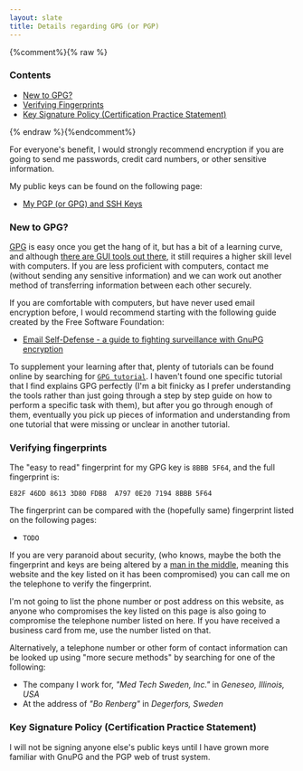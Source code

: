 ```yaml
---
layout: slate
title: Details regarding GPG (or PGP)
---
```


{%comment%}{% raw %}
<nav id="menu" class="floating-menu left">
	<h3>Contents</h3>
    <ul>
        <li><a href="#new-to-gpg">New to GPG?</a></li>
        <li><a href="#verifying-fingerprints">Verifying Fingerprints</a></li>
        <li><a href="#key-signature-policy">Key Signature Policy (Certification Practice Statement)</a></li>
    </ul>
</nav>
{% endraw %}{%endcomment%}

For everyone's benefit, I would strongly recommend encryption if you are going to send me passwords, credit card numbers, or other sensitive information. 

My public keys can be found on the following page:

 * [My PGP (or GPG) and SSH Keys](/keys/)

### <a id="new-to-gpg"></a>New to GPG?

[GPG](https://www.gnupg.org/) is easy once you get the hang of it, but has a bit of a learning curve, and although [there are GUI tools out there](https://www.enigmail.net/home/index.php), it still requires a higher skill level with computers. If you are less proficient with computers, contact me (without sending any sensitive information) and we can work out another method of transferring information between each other securely.

If you are comfortable with computers, but have never used email encryption before, I would recommend starting with the following guide created by the Free Software Foundation:

 * [Email Self-Defense - a guide to fighting surveillance with GnuPG encryption](https://emailselfdefense.fsf.org/en/)

To supplement your learning after that, plenty of tutorials can be found online by searching for [`GPG tutorial`](https://www.google.com/search?q=gpg+tutorial). I haven't found one specific tutorial that I find explains GPG perfectly (I'm a bit finicky as I prefer understanding the tools rather than just going through a step by step guide on how to perform a specific task with them), but after you go through enough of them, eventually you pick up pieces of information and understanding from one tutorial that were missing or unclear in another tutorial.

### <a id="verifying-fingerprints"></a>Verifying fingerprints

The "easy to read" fingerprint for my GPG key is `8BBB 5F64`, and the full fingerprint is:

```
E82F 46DD 8613 3D80 FDB8  A797 0E20 7194 8BBB 5F64
```

The fingerprint can be compared with the (hopefully same) fingerprint listed on the following pages:

 * `TODO`

If you are very paranoid about security, (who knows, maybe the both the fingerprint and keys are being altered by a [man in the middle](http://en.wikipedia.org/wiki/Man-in-the-middle_attack), meaning this website and the key listed on it has been compromised) you can call me on the telephone to verify the fingerprint.

I'm not going to list the phone number or post address on this website, as anyone who compromises the key listed on this page is also going to compromise the telephone number listed on here. If you have received a business card from me, use the number listed on that.

Alternatively, a telephone number or other form of contact information can be looked up using "more secure methods" by searching for one of the following:

 * The company I work for, _"Med Tech Sweden, Inc."_ in _Geneseo, Illinois, USA_
 * At the address of _"Bo Renberg"_ in _Degerfors, Sweden_


### <a id="key-signature-policy"></a>Key Signature Policy (Certification Practice Statement)

I will not be signing anyone else's public keys until I have grown more familiar with GnuPG and the PGP web of trust system. 

